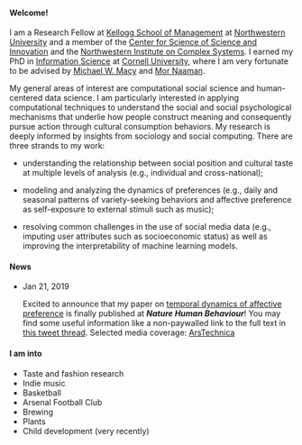 
#### Welcome!
I am a Research Fellow at [Kellogg School of Management](https://www.kellogg.northwestern.edu/) at [Northwestern University](https://www.northwestern.edu/) and a member of the [Center for Science of Science and Innovation](https://www.kellogg.northwestern.edu/research/science-of-science.aspx) and the [Northwestern Institute on Complex Systems](https://www.nico.northwestern.edu/). I earned my PhD in [Information Science](https://infosci.cornell.edu/) at [Cornell University](https://www.cornell.edu/), where I am very fortunate to be advised by [Michael W. Macy](https://sociology.cornell.edu/michael-macy) and [Mor Naaman](https://people.jacobs.cornell.edu/mor/).

My general areas of interest are computational social science and human-centered data science. I am particularly interested in applying computational techniques to understand the social and social psychological mechanisms that underlie how people construct meaning and consequently pursue action through cultural consumption behaviors. My research is deeply informed by insights from sociology and social computing. There are three strands to my work: 

- understanding the relationship between social position and cultural taste at multiple levels of analysis (e.g., individual and cross-national);

- modeling and analyzing the dynamics of preferences (e.g., daily and seasonal patterns of variety-seeking behaviors and affective preference as self-exposure to external stimuli such as music);

- resolving common challenges in the use of social media data (e.g., imputing user attributes such as socioeconomic status) as well as improving the interpretability of machine learning models.

#### News
- Jan 21, 2019 <p>Excited to announce that my paper on [temporal dynamics of affective preference](https://www.nature.com/articles/s41562-018-0508-z) is finally published at ***Nature Human Behaviour***! You may find some useful information like a non-paywalled link to the full text in [this tweet thread](https://twitter.com/mansumansu/status/1088117173778821121). Selected media coverage: [ArsTechnica](https://arstechnica.com/science/2019/01/spotify-data-shows-how-music-preferences-change-with-latitude/)</p>

#### I am into
- Taste and fashion research
- Indie music
- Basketball
- Arsenal Football Club
- Brewing
- Plants
- Child development (very recently)
